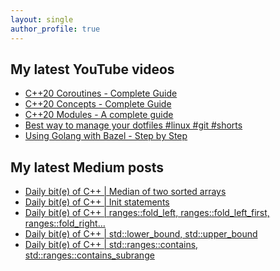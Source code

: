 ```yaml
---
layout: single
author_profile: true
---
```


## My latest YouTube videos

<ul>
<!--START_SECTION:youtube-->
<li><a href="https://www.youtube.com/watch?v=w-dmOHhBX9o">C++20 Coroutines - Complete Guide</a></li>
<li><a href="https://www.youtube.com/watch?v=1So7onMFxJM">C++20 Concepts  - Complete Guide</a></li>
<li><a href="https://www.youtube.com/watch?v=WRCwciJ5MTE">C++20 Modules - A complete guide</a></li>
<li><a href="https://www.youtube.com/watch?v=LHrB4TcU1JM">Best way to manage your dotfiles #linux #git #shorts</a></li>
<li><a href="https://www.youtube.com/watch?v=mXLrk0ipwz4">Using Golang with Bazel - Step by Step</a></li>
<!--END_SECTION:youtube-->
</ul>

## My latest Medium posts

<ul>
<!--START_SECTION:medium-->
<li><a href="https://medium.com/@simontoth/daily-bit-e-of-c-median-of-two-sorted-arrays-679a3b6f9921?source=rss-1e1de1006a93------2">Daily bit(e) of C++ | Median of two sorted arrays</a></li>
<li><a href="https://medium.com/@simontoth/daily-bit-e-of-c-init-statements-6e6bd4bd2a11?source=rss-1e1de1006a93------2">Daily bit(e) of C++ | Init statements</a></li>
<li><a href="https://medium.com/@simontoth/daily-bit-e-of-c-ranges-fold-left-ranges-fold-left-first-ranges-fold-right-747bd2149cc8?source=rss-1e1de1006a93------2">Daily bit(e) of C++ | ranges::fold_left, ranges::fold_left_first, ranges::fold_right…</a></li>
<li><a href="https://medium.com/@simontoth/daily-bit-e-of-c-std-lower-bound-std-upper-bound-2614cc0f3aa4?source=rss-1e1de1006a93------2">Daily bit(e) of C++ | std::lower_bound, std::upper_bound</a></li>
<li><a href="https://medium.com/@simontoth/daily-bit-e-of-c-std-ranges-contains-std-ranges-contains-subrange-1cd00424370a?source=rss-1e1de1006a93------2">Daily bit(e) of C++ | std::ranges::contains, std::ranges::contains_subrange</a></li>
<!--END_SECTION:medium-->
</ul>